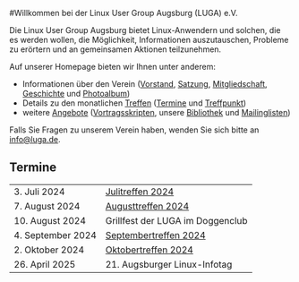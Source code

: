 #Willkommen bei der Linux User Group Augsburg (LUGA) e.V.

Die Linux User Group Augsburg bietet Linux-Anwendern und solchen, die es werden wollen, die Möglichkeit, Informationen auszutauschen, Probleme zu erörtern und an gemeinsamen Aktionen teilzunehmen.

Auf unserer Homepage bieten wir Ihnen unter anderem:

* Informationen über den Verein ([Vorstand](/Wir_ueber_uns/Kontakte/), 
[Satzung](/Wir_ueber_uns/Satzung/), [Mitgliedschaft](/Wir_ueber_uns/Mitgliedschaft/), 
[Geschichte](/Wir_ueber_uns/Geschichte/) und [Photoalbum](/Wir_ueber_uns/Album/))
* Details zu den monatlichen [Treffen](/Treffen/) ([Termine](/Treffen/Termine/) und 
[Treffpunkt](/Treffen/Treffpunkt/))
* weitere [Angebote](/Angebote/) ([Vortragsskripten](/Angebote/Vortraege/),
unsere [Bibliothek](/Angebote/Bibliothek/) und [Mailinglisten](/Angebote/Mailinglisten/))

Falls Sie Fragen zu unserem Verein haben, wenden Sie sich bitte an info@luga.de.

## Termine

|||
|-|-|
|3. Juli 2024|[Julitreffen 2024](/Treffen/Termine/07_2024/)|Bericht über die letzte Mitgliederversammlung
|7. August 2024|[Augusttreffen 2024](/Treffen/Termine/08_2024/)|System-Backups für Anfänger mit Timeshift|
|10. August 2024|Grillfest der LUGA im Doggenclub|
|4. September 2024|[Septembertreffen 2024](/Treffen/Termine/09_2024/)|
|2. Oktober 2024|[Oktobertreffen 2024](/Treffen/Termine/10_2024/)|
|26. April 2025|21. Augsburger Linux-Infotag|

